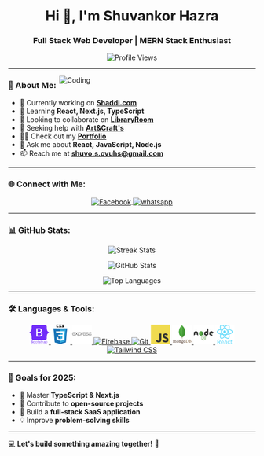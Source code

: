 <h1 align="center">Hi 👋, I'm Shuvankor Hazra</h1>
<h3 align="center">Full Stack Web Developer | MERN Stack Enthusiast</h3>

<p align="center">
  <img src="https://komarev.com/ghpvc/?username=shuvankor-hazra&label=Profile%20Views&color=0e75b6&style=flat" alt="Profile Views" />
</p>

---

<img align="right" alt="Coding" width="400" src="https://github.com/Shuvankor-Hazra/Shuvankor-Hazra/assets/117534734/0f3b44e6-5a8d-4307-97ed-5143bc5111cf"/>

### 🚀 About Me:
- 🔭 Currently working on **[Shaddi.com](https://shaadidotcom-af40a.web.app)**
- 🌱 Learning **React, Next.js, TypeScript**
- 👯 Looking to collaborate on **[LibraryRoom](https://user-email-passwoed-auth.web.app)**
- 🤝 Seeking help with **[Art&Craft's](https://assignment-10-art-craft-56221.web.app)**
- 👨‍💻 Check out my **[Portfolio](https://shuvankor-hazra.github.io/My-Portfolio)**
- 💬 Ask me about **React, JavaScript, Node.js**
- 📫 Reach me at **shuvo.s.ovuhs@gmail.com**

---

### 🌐 Connect with Me:
<p align="center">
  <a href="https://fb.com/shuvankor.hazra" target="_blank">
    <img align="center" src="https://raw.githubusercontent.com/rahuldkjain/github-profile-readme-generator/master/src/images/icons/Social/facebook.svg" alt="Facebook" height="30" width="40" />
  </a>
  <a href="https://wa.me/8801741836653" target="_blank">
    <img align="center" src="https://upload.wikimedia.org/wikipedia/commons/6/6b/WhatsApp.svg" alt="whatsapp" height="40" width="50" />
  </a>
</p>

---

### 📊 GitHub Stats:
<p align="center">
  <img src="https://github-readme-streak-stats.herokuapp.com/?user=shuvankor-hazra&theme=tokyonight" alt="Streak Stats" />
</p>

<p align="center">
  <img src="https://github-readme-stats.vercel.app/api?username=shuvankor-hazra&show_icons=true&theme=tokyonight" alt="GitHub Stats" />
</p>

<p align="center">
  <img src="https://github-readme-stats.vercel.app/api/top-langs?username=shuvankor-hazra&show_icons=true&layout=compact&theme=tokyonight" alt="Top Languages" />
</p>

---

### 🛠️ Languages & Tools:
<p align="center" >
  <a href="https://getbootstrap.com" target="_blank" rel="noreferrer">
    <img src="https://raw.githubusercontent.com/devicons/devicon/master/icons/bootstrap/bootstrap-plain-wordmark.svg" alt="Bootstrap" width="40" height="40"/>
  </a>
  <a href="https://www.w3schools.com/css/" target="_blank" rel="noreferrer">
    <img src="https://raw.githubusercontent.com/devicons/devicon/master/icons/css3/css3-original-wordmark.svg" alt="CSS3" width="40" height="40"/>
  </a>
  <a href="https://expressjs.com" target="_blank" rel="noreferrer">
    <img src="https://raw.githubusercontent.com/devicons/devicon/master/icons/express/express-original-wordmark.svg" alt="Express.js" width="40" height="40"/>
  </a>
  <a href="https://firebase.google.com/" target="_blank" rel="noreferrer">
    <img src="https://www.vectorlogo.zone/logos/firebase/firebase-icon.svg" alt="Firebase" width="40" height="40"/>
  </a>
  <a href="https://git-scm.com/" target="_blank" rel="noreferrer">
    <img src="https://www.vectorlogo.zone/logos/git-scm/git-scm-icon.svg" alt="Git" width="40" height="40"/>
  </a>
  <a href="https://developer.mozilla.org/en-US/docs/Web/JavaScript" target="_blank" rel="noreferrer">
    <img src="https://raw.githubusercontent.com/devicons/devicon/master/icons/javascript/javascript-original.svg" alt="JavaScript" width="40" height="40"/>
  </a>
  <a href="https://www.mongodb.com/" target="_blank" rel="noreferrer">
    <img src="https://raw.githubusercontent.com/devicons/devicon/master/icons/mongodb/mongodb-original-wordmark.svg" alt="MongoDB" width="40" height="40"/>
  </a>
  <a href="https://nodejs.org" target="_blank" rel="noreferrer">
    <img src="https://raw.githubusercontent.com/devicons/devicon/master/icons/nodejs/nodejs-original-wordmark.svg" alt="Node.js" width="40" height="40"/>
  </a>
  <a href="https://reactjs.org/" target="_blank" rel="noreferrer">
    <img src="https://raw.githubusercontent.com/devicons/devicon/master/icons/react/react-original-wordmark.svg" alt="React" width="40" height="40"/>
  </a>
  <a href="https://tailwindcss.com/" target="_blank" rel="noreferrer">
    <img src="https://www.vectorlogo.zone/logos/tailwindcss/tailwindcss-icon.svg" alt="Tailwind CSS" width="40" height="40"/>
  </a>
</p>

---

### 🎯 Goals for 2025:
- 🌟 Master **TypeScript & Next.js**
- 🚀 Contribute to **open-source projects**
- 🎯 Build a **full-stack SaaS application**
- 💡 Improve **problem-solving skills**

---

💻 **Let's build something amazing together!** 🚀
